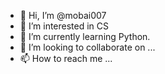 - 👋 Hi, I’m @mobai007
- 👀 I’m interested in CS
- 🌱 I’m currently learning Python.
- 💞️ I’m looking to collaborate on ...
- 📫 How to reach me ...

<!---
mobai007/mobai007 is a ✨ special ✨ repository because its `README.md` (this file) appears on your GitHub profile.
You can click the Preview link to take a look at your changes.
--->
